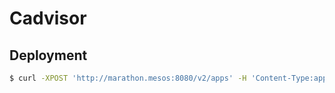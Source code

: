 # Cadvisor

## Deployment

```bash
$ curl -XPOST 'http://marathon.mesos:8080/v2/apps' -H 'Content-Type:application/json' -d@cadvisor-to-prometheus.json
```